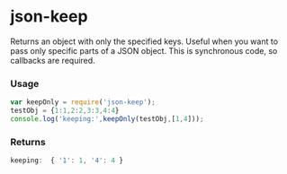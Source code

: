 # json-keep
Returns an object with only the specified keys.
Useful when you want to pass only specific parts of a JSON object.
This is synchronous code, so callbacks are required.

### Usage
```js
var keepOnly = require('json-keep');
testObj = {1:1,2:2,3:3,4:4}
console.log('keeping:',keepOnly(testObj,[1,4]));
```

### Returns
```js
keeping:  { '1': 1, '4': 4 }
```